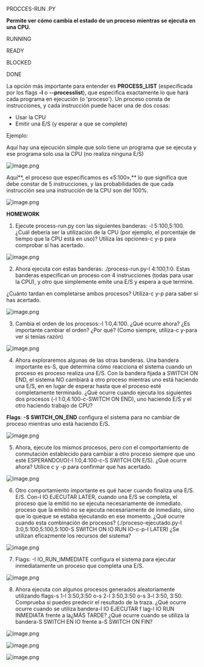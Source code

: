 PROCCES-RUN .PY

**Permite ver cómo cambia el estado de un proceso mientras se ejecuta en una CPU.**

RUNNING

READY

BLOCKED

DONE

La opción más importante para entender es **PROCESS_LIST** (especificada por los flags **-l** o **--processlist**), que especifica exactamente lo que hará cada programa en ejecución (o 'proceso'). Un proceso consta de instrucciones, y cada instrucción puede hacer una de dos cosas:

-   Usar la CPU
-   Emitir una E/S (y esperar a que se complete)

Ejemplo:

Aquí hay una ejecución simple que solo tiene un programa que se ejecuta y ese programa solo usa la CPU (no realiza ninguna E/S)

![image.png](https://i.postimg.cc/vHRbVW1P/image.png)


Aquí**, el proceso que especificamos es «5:100»,** lo que significa que debe constar de 5 instrucciones, y las probabilidades de que cada instrucción sea una instrucción de la CPU son del 100%.

![image.png](https://i.postimg.cc/1zYZ56hr/image.png)


**HOMEWORK**


1. Ejecute process-run.py con las siguientes banderas: -l 5:100,5:100. ¿Cuál debería ser la utilización de la CPU (por ejemplo, el porcentaje de tiempo que la CPU está en uso)? Utiliza las opciones-c y-p para comprobar si has acertado.

![image.png](https://i.postimg.cc/SNpbsk53/image.png)


2. Ahora ejecuta con estas banderas: ./process-run.py-l 4:100,1:0.  Estas banderas especifican un proceso con 4 instrucciones (todas para usar la CPU), y otro que simplemente emite una E/S y espera a que termine.

¿Cuánto tardan en completarse ambos procesos? Utiliza-c y-p  para saber si has acertado.

![image.png](https://i.postimg.cc/SN7FYHbs/image.png)


3. Cambia el orden de los procesos:-l 1:0,4:100. ¿Qué ocurre ahora? ¿Es importante cambiar el orden? ¿Por qué? (Como siempre, utiliza-c  y-para ver si tenías razón)

![image.png](https://i.postimg.cc/FKz2qRdd/image.png)

4.   Ahora exploraremos algunas de las otras banderas. Una bandera importante es-S, que determina cómo reacciona el sistema cuando un proceso es proceso realiza una E/S. Con la bandera fijada a SWITCH ON END, el sistema NO cambiará a otro proceso mientras uno está haciendo una E/S, en en lugar de esperar hasta que el proceso esté completamente terminado. ¿Qué ocurre cuando ejecuta los siguientes dos procesos (-l 1:0,4:100-c-SWITCH ON END), uno haciendo E/S y el otro haciendo trabajo de CPU?

**Flags**: **-S SWITCH_ON_END** configura el sistema para no cambiar de proceso mientras uno está haciendo E/S.

![image.png](https://i.postimg.cc/qByWWWRL/image.png)


5. Ahora, ejecute los mismos procesos, pero con el comportamiento de conmutación establecido para cambiar a otro proceso siempre que uno esté ESPERANDOI/O(-l 1:0,4:100-c-S SWITCH ON E/S). ¿Qué ocurre ahora? Utilice c  y -p para confirmar que has acertado.

![image.png](https://i.postimg.cc/m2SJgM71/image.png)

6. Otro comportamiento importante es qué hacer cuando finaliza una E/S. E/S. Con-I IO EJECUTAR LATER, cuando una E/S se completa, el proceso que la emitió no se ejecuta necesariamente de inmediato. proceso que la emitió no se ejecuta necesariamente de inmediato, sino que lo queque se estaba ejecutando en ese momento. ¿Qué ocurre cuando esta combinación de procesos? (./proceso-ejecutado.py-l 3:0,5:100,5:100,5:100-S SWITCH ON IO RUN IO-c-p-I LATER) ¿Se utilizan eficazmente los recursos del sistema?

![image.png](https://i.postimg.cc/CK96Q4pX/image.png)

7. Flags: -I IO_RUN_IMMEDIATE configura el sistema para ejecutar inmediatamente un proceso que completa una E/S.

![image.png](https://i.postimg.cc/kGmYnX4y/image.png)


8. Ahora ejecuta con algunos procesos generados aleatoriamente utilizando flags-s 1-l 3:50,3:50 o-s 2-l 3:50,3:50 o-s 3-l 3:50, 3:50. Comprueba si puedes predecir el resultado de la traza. ¿Qué ocurre ocurre cuando se utiliza bandera-I IO EJECUTAR f lag-I IO RUN INMEDIATA frente a la¿MÁS TARDE? ¿Qué ocurre cuando se utiliza la bandera-S SWITCH EN IO frente a-S SWITCH ON FIN?

![image.png](https://i.postimg.cc/59Bksv7K/image.png)

![image.png](https://i.postimg.cc/zXq26B4z/image.png)

![image.png](https://i.postimg.cc/X7x1bW0w/image.png)
